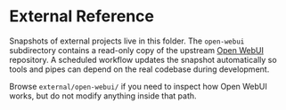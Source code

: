# External Reference

Snapshots of external projects live in this folder.  The `open-webui` subdirectory
contains a read-only copy of the upstream [Open WebUI](https://github.com/open-webui/open-webui)
repository.  A scheduled workflow updates the snapshot automatically so tools and
pipes can depend on the real codebase during development.

Browse `external/open-webui/` if you need to inspect how Open WebUI works, but do
not modify anything inside that path.
